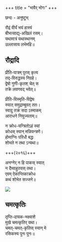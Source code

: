 +++
title = "भावैर् भोगः"
+++

छन्दः \- अनुष्टुभ्

रौद्रं वीर्यं भयं हास्यं  
बीभत्साद्य्-अखिलं रसम्।  
यथामात्रं यथास्थानम्  
उल्लासाय लभेमहि॥

## रौद्रादि

प्रीति-पात्रम् पुरस् कृत्य  
तद्-विरुद्धस्य निग्रहे।  
द्वेषो गुणी-कृतश् चेत् स  
तक्रे लवणवद् भवेत्॥ 

प्रीति-विस्मृति-विद्वेषः  
स्यात् समुद्राम्बुवत् ततः।  
स्वादु तक्रं सदा ऽस्माकम्  
आराधने नियुज्यताम्॥

न क्रोध-यन्त्रितोऽहं स्यां  
कोधस् स्यान् मन्नियन्त्रणे।  
होमाग्निः परिधौ बद्धः  
शोभते न तथा ऽन्यथा॥

+++(२०१६)+++

अनग्नेर् न हि पाकस् स्यात्  
न दैव्याहुतयस् तथा।  
एवम् ऐकान्तिकाक्रोधः  
कथं शोभेत सज्जने॥

[![](http://i.imgur.com/P2bGwZw.jpg)](http://i.imgur.com/P2bGwZw.jpg)

## चमत्कृतिः

तृप्ति-दायक-भक्ष्याशे  
मुखे चमत्कृतिर् यथा।  
चमत्-चमत्-कृतिस् स्यान् मे  
रसिकस्य पुनः पुनः॥
